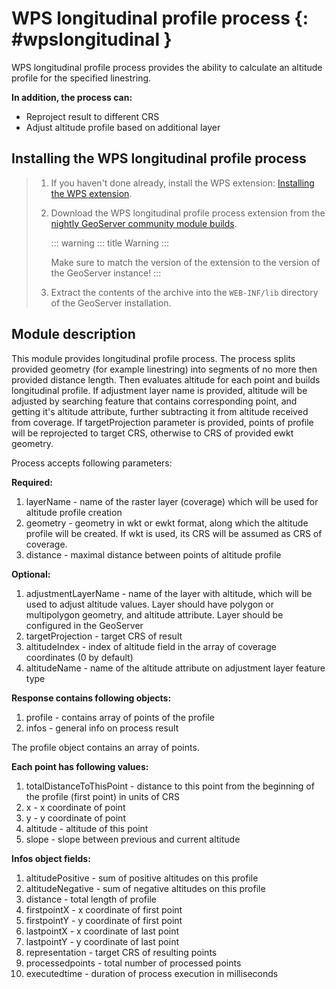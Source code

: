 # WPS longitudinal profile process {: #wpslongitudinal }

WPS longitudinal profile process provides the ability to calculate an altitude profile for the specified linestring.

**In addition, the process can:**

-   Reproject result to different CRS
-   Adjust altitude profile based on additional layer

## Installing the WPS longitudinal profile process

> 1.  If you haven't done already, install the WPS extension: [Installing the WPS extension](../../services/wps/install.md).
>
> 2.  Download the WPS longitudinal profile process extension from the [nightly GeoServer community module builds](https://build.geoserver.org/geoserver/main/community-latest/).
>
>     ::: warning
>     ::: title
>     Warning
>     :::
>
>     Make sure to match the version of the extension to the version of the GeoServer instance!
>     :::
>
> 3.  Extract the contents of the archive into the `WEB-INF/lib` directory of the GeoServer installation.

## Module description

This module provides longitudinal profile process. The process splits provided geometry (for example linestring) into segments of no more then provided distance length. Then evaluates altitude for each point and builds longitudinal profile. If adjustment layer name is provided, altitude will be adjusted by searching feature that contains corresponding point, and getting it's altitude attribute, further subtracting it from altitude received from coverage. If targetProjection parameter is provided, points of profile will be reprojected to target CRS, otherwise to CRS of provided ewkt geometry.

Process accepts following parameters:

**Required:**

1.  layerName - name of the raster layer (coverage) which will be used for altitude profile creation
2.  geometry - geometry in wkt or ewkt format, along which the altitude profile will be created. If wkt is used, its CRS will be assumed as CRS of coverage.
3.  distance - maximal distance between points of altitude profile

**Optional:**

1.  adjustmentLayerName - name of the layer with altitude, which will be used to adjust altitude values. Layer should have polygon or multipolygon geometry, and altitude attribute. Layer should be configured in the GeoServer
2.  targetProjection - target CRS of result
3.  altitudeIndex - index of altitude field in the array of coverage coordinates (0 by default)
4.  altitudeName - name of the altitude attribute on adjustment layer feature type

**Response contains following objects:**

1.  profile - contains array of points of the profile
2.  infos - general info on process result

The profile object contains an array of points.

**Each point has following values:**

1.  totalDistanceToThisPoint - distance to this point from the beginning of the profile (first point) in units of CRS
2.  x - x coordinate of point
3.  y - y coordinate of point
4.  altitude - altitude of this point
5.  slope - slope between previous and current altitude

**Infos object fields:**

1.  altitudePositive - sum of positive altitudes on this profile
2.  altitudeNegative - sum of negative altitudes on this profile
3.  distance - total length of profile
4.  firstpointX - x coordinate of first point
5.  firstpointY - y coordinate of first point
6.  lastpointX - x coordinate of last point
7.  lastpointY - y coordinate of last point
8.  representation - target CRS of resulting points
9.  processedpoints - total number of processed points
10. executedtime - duration of process execution in milliseconds
